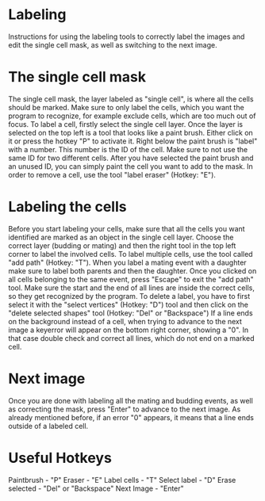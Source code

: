 # Labeling

Instructions for using the labeling tools to correctly label the images and edit the single cell mask, as well as switching to the next image.

# The single cell mask

The single cell mask, the layer labeled as "single cell", is where all the cells should be marked. 
Make sure to only label the cells, which you want the program to recognize, for example exclude cells, which are too much out of focus.
To label a cell, firstly select the single cell layer. Once the layer is selected on the top left is a tool that looks like a paint brush. Either click on it or press the hotkey "P" to activate it.
Right below the paint brush is "label" with a number. This number is the ID of the cell. Make sure to not use the same ID for two different cells.
After you have selected the paint brush and an unused ID, you can simply paint the cell you want to add to the mask.
In order to remove a cell, use the tool "label eraser" (Hotkey: "E").

# Labeling the cells

Before you start labeling your cells, make sure that all the cells you want identified are marked as an object in the single cell layer.
Choose the correct layer (budding or mating) and then the right tool in the top left corner to label the involved cells.
To label multiple cells, use the tool called "add path" (Hotkey: "T"). When you label a mating event with a daughter make sure to label both parents and then the daughter. Once you clicked on all cells belonging to the same event, press "Escape" to exit the "add path" tool.
Make sure the start and the end of all lines are inside the correct cells, so they get recognized by the program.
To delete a label, you have to first select it with the "select vertices" (Hotkey: "D") tool and then click on the "delete selected shapes" tool (Hotkey: "Del" or "Backspace")
If a line ends on the background instead of a cell, when trying to advance to the next image a keyerror will appear on the bottom right corner, showing a "0". In that case double check and correct all lines, which do not end on a marked cell.

# Next image 
Once you are done with labeling all the mating and budding events, as well as correcting the mask, press "Enter" to advance to the next image.
As already mentioned before, if an error "0" appears, it means that a line ends outside of a labeled cell.


# Useful Hotkeys

Paintbrush      - "P"
Eraser          - "E"
Label cells     - "T"
Select label    - "D"
Erase selected  - "Del" or "Backspace"
Next Image      - "Enter"